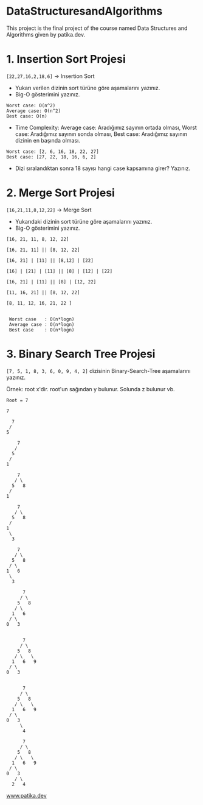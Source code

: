 # DataStructuresandAlgorithms
This project is the final project of the course named Data Structures and Algorithms given by patika.dev.
# 1. Insertion Sort Projesi

``[22,27,16,2,18,6]`` -> Insertion Sort

*  Yukarı verilen dizinin sort türüne göre aşamalarını yazınız.  
*  Big-O gösterimini yazınız.
 ```
 Worst case: O(n^2)
 Average case: O(n^2)
 Best case: O(n)
 ```
*  Time Complexity: Average case: Aradığımız sayının ortada olması, Worst case: Aradığımız sayının sonda olması, Best case: Aradığımız sayının dizinin en başında olması.
 ```
 Worst case: [2, 6, 16, 18, 22, 27]
 Best case: [27, 22, 18, 16, 6, 2]
 ```
*  Dizi sıralandıktan sonra 18 sayısı hangi case kapsamına girer? Yazınız.

# 2. Merge Sort Projesi

``[16,21,11,8,12,22]`` -> Merge Sort

* Yukarıdaki dizinin sort türüne göre aşamalarını yazınız.
* Big-O gösterimini yazınız.

```
[16, 21, 11, 8, 12, 22]

[16, 21, 11] || [8, 12, 22]

[16, 21] | [11] || [8,12] | [22]

[16] | [21] | [11] || [8] | [12] | [22] 

[16, 21] | [11] || [8] | [12, 22]

[11, 16, 21] || [8, 12, 22] 

[8, 11, 12, 16, 21, 22 ]


```

```
 Worst case   : O(n*logn)
 Average case : O(n*logn)
 Best case    : O(n*logn)
 ```
 



# 3. Binary Search Tree Projesi

``[7, 5, 1, 8, 3, 6, 0, 9, 4, 2]`` dizisinin Binary-Search-Tree aşamalarını yazınız.

Örnek: root x'dir. root'un sağından y bulunur. Solunda z bulunur vb.

```
Root = 7
```
```
7
```
```
  7
 /
5
```
```
    7
   /
  5
 /
1
```
```
    7
   / \ 
  5   8
 /
1
```
```
    7
   / \ 
  5   8
 /
1
 \ 
  3
```
```
    7
   / \ 
  5   8
 / \
1   6
 \ 
  3
```
```
      7
     / \ 
    5   8
   / \
  1   6
 / \ 
0   3
 

```
```
      7
     / \ 
    5   8
   / \   \
  1   6   9
 / \ 
0   3
 

```
```
      7
     / \ 
    5   8
   / \   \
  1   6   9
 / \ 
0   3
     \ 
      4
```
```
      7
     / \ 
    5   8
   / \   \
  1   6   9
 / \ 
0   3
   / \ 
  2   4
```
www.patika.dev
